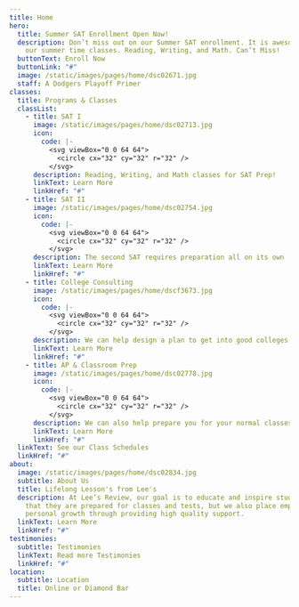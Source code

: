 ```yaml
---
title: Home
hero:
  title: Summer SAT Enrollment Open Now!
  description: Don’t miss out on our Summer SAT enrollment. It is awesome. we love
    our summer time classes. Reading, Writing, and Math. Can’t Miss!
  buttonText: Enroll Now
  buttonLink: "#"
  image: /static/images/pages/home/dsc02671.jpg
  staff: A Dodgers Playoff Primer
classes:
  title: Programs & Classes
  classList:
    - title: SAT I
      image: /static/images/pages/home/dsc02713.jpg
      icon:
        code: |-
          <svg viewBox="0 0 64 64">
            <circle cx="32" cy="32" r="32" />
          </svg>
      description: Reading, Writing, and Math classes for SAT Prep!
      linkText: Learn More
      linkHref: "#"
    - title: SAT II
      image: /static/images/pages/home/dsc02754.jpg
      icon:
        code: |-
          <svg viewBox="0 0 64 64">
            <circle cx="32" cy="32" r="32" />
          </svg>
      description: The second SAT requires preparation all on its own
      linkText: Learn More
      linkHref: "#"
    - title: College Consulting
      image: /static/images/pages/home/dscf3673.jpg
      icon:
        code: |-
          <svg viewBox="0 0 64 64">
            <circle cx="32" cy="32" r="32" />
          </svg>
      description: We can help design a plan to get into good colleges!
      linkText: Learn More
      linkHref: "#"
    - title: AP & Classroom Prep
      image: /static/images/pages/home/dsc02778.jpg
      icon:
        code: |-
          <svg viewBox="0 0 64 64">
            <circle cx="32" cy="32" r="32" />
          </svg>
      description: We can also help prepare you for your normal classes, AP and otherwise!
      linkText: Learn More
      linkHref: "#"
  linkText: See our Class Schedules
  linkHref: "#"
about:
  image: /static/images/pages/home/dsc02834.jpg
  subtitle: About Us
  title: Lifelong Lesson's from Lee's
  description: At Lee’s Review, our goal is to educate and inspire students so
    that they are prepared for classes and tests, but we also place emphasis on
    personal growth through providing high quality support.
  linkText: Learn More
  linkHref: "#"
testimonies:
  subtitle: Testimonies
  linkText: Read more Testimonies
  linkHref: "#"
location:
  subtitle: Location
  title: Online or Diamond Bar
---
```

